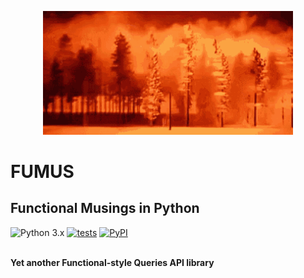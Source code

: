 <p align="center">
  <img src="https://github.com/kaliv0/fumus/blob/main/assets/fumus.gif?raw=true" width="400" alt="Fumus">
</p>

# FUMUS
## Functional Musings in Python


![Python 3.x](https://img.shields.io/badge/python-3.12-blue?style=flat-square&logo=Python&logoColor=white)
[![tests](https://img.shields.io/github/actions/workflow/status/kaliv0/fumus/ci.yml)](https://github.com/kaliv0/fumus/actions/workflows/ci.yml)
[![PyPI](https://img.shields.io/pypi/v/fumus.svg)](https://pypi.org/project/fumus/)

<br><b>Yet another Functional-style Queries API library</b><br>